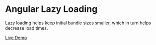 # Angular Lazy Loading
Lazy loading helps keep initial bundle sizes smaller, which in turn helps decrease load times.

[Live Demo](https://stackblitz.com/edit/angular-ivy-8v13wh)
